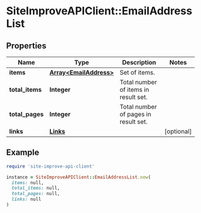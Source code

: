 # SiteImproveAPIClient::EmailAddressList

## Properties

| Name | Type | Description | Notes |
| ---- | ---- | ----------- | ----- |
| **items** | [**Array&lt;EmailAddress&gt;**](EmailAddress.md) | Set of items. |  |
| **total_items** | **Integer** | Total number of items in result set. |  |
| **total_pages** | **Integer** | Total number of pages in result set. |  |
| **links** | [**Links**](Links.md) |  | [optional] |

## Example

```ruby
require 'site-improve-api-client'

instance = SiteImproveAPIClient::EmailAddressList.new(
  items: null,
  total_items: null,
  total_pages: null,
  links: null
)
```

